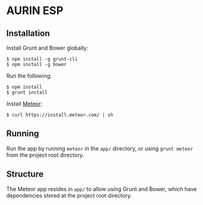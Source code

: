 AURIN ESP
============

Installation
------------
Install Grunt and Bower globally:

	$ npm install -g grunt-cli
	$ npm install -g bower

Run the following:

	$ npm install
	$ grunt install
	
Install [Meteor](https://www.meteor.com/):

	$ curl https://install.meteor.com/ | sh

Running
-------
Run the app by running `meteor` in the `app/` directory, or using `grunt meteor` from the project root directory.

Structure
------------
The Meteor app resides in `app/` to allow using Grunt and Bower, which have dependencies stored at the project root directory.
